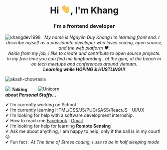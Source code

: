 <h1 align="center">Hi <img src="https://raw.githubusercontent.com/ABSphreak/ABSphreak/master/gifs/Hi.gif" width="30px">, I'm Khang</h1>
<h3 align="center">I'm a frontend developer</h3>
<p align="center">
<img align="left" src="https://github-readme-stats.vercel.app/api/top-langs?username=khangdev1998&show_icons=true&locale=en&layout=compact" alt="khangdev1998" />
</p>


<p align="center">
  <em>
    My name is Nguyễn Duy Khang I'm learning front end. I describe myself as a passionate developer who loves coding, open source, and the web platform ❤️. <br>
    Aside from my job, I like to create and contribute to open source projects.<br>
    In my free time you can find me longboarding , at the gym, at the beach or on tech meetups and conferences around vietnam.
  </em> 
  <br>
 <b><i>Learning while HOPING & HUSTLING!!!</i></b> 
</p>

<p align="left"> <img src="https://komarev.com/ghpvc/?username=akash-chowrasia&label=Profile%20views&color=0e75b6&style=flat" alt="akash-chowrasia" /> </p>
<img align="right" width=400px alt="Unicorn" src="https://user-images.githubusercontent.com/79825633/132195192-47007e98-8815-416f-8eb0-f5ef10ae3e6a.png" />

<img src="https://i.pinimg.com/originals/b4/93/93/b49393abde681d349774771504f79c38.gif" width="65px">&nbsp;***Talking about Personal Stuffs...***

✔ I’m currently working on School <br>
✔ I’m currently learning HTML/CSS/JS/PUG/SASS/ReactJS - UI/UX<br>
✔ I’m looking for help with a software development internship.<br>
✔ How to reach me [Facebook](https://www.facebook.com/khang171998/) | [Gmail](mailto:webmaster@example.com)<br>
✔ I’m looking for help for learning **Remote Sensing**<br>
✔ Ask me about anything, I am happy to help, only if the ball is in my court!😉<br>
✔ Fun fact : *At The time of Stress coding, I use to be in half sleeping mode*<br><br><br><br>

